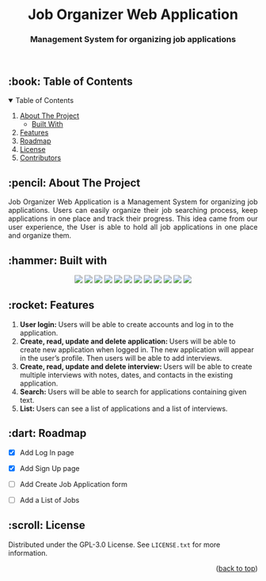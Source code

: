 <a name="readme-top"></a>
<h1 align="center"> Job Organizer Web Application  </h1>
<h3 align="center"> Management System for organizing job applications </h3>  
</br>

<!-- TABLE OF CONTENTS -->
<h2 id="table-of-contents"> :book: Table of Contents</h2>

<details open="open">
  <summary>Table of Contents</summary>
  <ol>
    <li>
      <a href="#about-the-project">About The Project</a>
      <ul>
        <li><a href="#built-with">Built With</a></li>
      </ul>
    </li>
    <li><a href="#features">Features</a></li>
    <li><a href="#roadmap">Roadmap</a></li>
    <li><a href="#license">License</a></li>
    <li><a href="#contributors">Contributors</a></li>
  </ol>
</details>

<!-- ABOUT THE PROJECT -->
<h2 id="about-the-project"> :pencil: About The Project</h2>
<p align="justify"> 
  Job Organizer Web Application is a Management System for organizing job applications. Users can easily organize their job searching process, keep applications in one place and track their progress.
This idea came from our user experience, the User is able to hold all job applications in one place and organize them.
</p>

<!-- BUILT WITH -->
<h2 id="built-with"> :hammer: Built with</h2>
<p align="center">
<img src="https://img.shields.io/badge/HTML5-E34F26?style=for-the-badge&logo=html5&logoColor=white"/>
<img src="https://img.shields.io/badge/Java-ED8B00?style=for-the-badge&logo=java&logoColor=white"/>
<img src="https://img.shields.io/badge/Spring-6DB33F?style=for-the-badge&logo=spring&logoColor=white"/>
<img src="https://img.shields.io/badge/Spring_Security-6DB33F?style=for-the-badge&logo=Spring-Security&logoColor=white"/>
<img src="https://img.shields.io/badge/Thymeleaf-%23005C0F.svg?style=for-the-badge&logo=Thymeleaf&logoColor=white"/>
<img src="https://img.shields.io/badge/CSS3-1572B6?style=for-the-badge&logo=css3&logoColor=white"/>
<img src="https://img.shields.io/badge/MySQL-005C84?style=for-the-badge&logo=mysql&logoColor=white"/>
<img src="https://img.shields.io/badge/gradle-02303A?style=for-the-badge&logo=gradle&logoColor=white"/> 
<img src="https://img.shields.io/badge/Bootstrap-563D7C?style=for-the-badge&logo=bootstrap&logoColor=white"/>
<img src="https://img.shields.io/badge/Hibernate-59666C?style=for-the-badge&logo=Hibernate&logoColor=white"/>
<img src="https://img.shields.io/badge/IntelliJ_IDEA-000000.svg?style=for-the-badge&logo=intellij-idea&logoColor=white"/>
<img src="https://img.shields.io/badge/GitHub-100000?style=for-the-badge&logo=github&logoColor=white"/>
</p>

<!-- FEATURES -->
<h2 id="features"> :rocket: Features</h2>
<p align="justify"> 
  <ol>
    <li><b>User login: </b>Users will be able to create accounts and log in to the application.</li> 
    <li><b>Create, read, update and delete application: </b>Users will be able to create new application when logged in. The new application will appear in the user’s profile. Then users will be able to add interviews.</li>
    <li><b>Create, read, update and delete interview: </b>Users will be able to create multiple interviews with notes, dates, and contacts in the existing application.</li>
    <li><b>Search: </b>Users will be able to search for applications containing given text.</li>
    <li><b>List: </b>Users can see a list of applications and a list of interviews.</li>
  </ol>

<!-- ROADMAP -->
<h2 id="roadmap"> :dart: Roadmap</h2>
<p align="justify">

- [x] Add Log In page
- [x] Add Sign Up page
- [ ] Add Create Job Application form
- [ ] Add a List of Jobs
  
  <!-- LICENSE -->
<h2 id="license"> :scroll: License</h2>
<p align="justify">

Distributed under the GPL-3.0 License. See `LICENSE.txt` for more information. 

<p align="right">(<a href="#readme-top">back to top</a>)</p>

